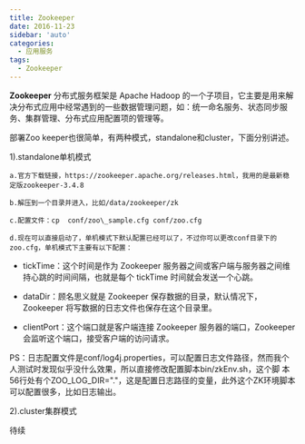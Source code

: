 ```yaml
---
title: Zookeeper
date: 2016-11-23
sidebar: 'auto'
categories:
  - 应用服务
tags:
  - Zookeeper
---
```


**Zookeeper** 分布式服务框架是 Apache Hadoop 的一个子项目，它主要是用来解决分布式应用中经常遇到的一些数据管理问题，如：统一命名服务、状态同步服务、集群管理、分布式应用配置项的管理等。

部署Zoo keeper也很简单，有两种模式，standalone和cluster，下面分别讲述。  

1\).standalone单机模式

    a.官方下载链接，https://zookeeper.apache.org/releases.html，我用的是最新稳定版zookeeper-3.4.8

    b.解压到一个目录并进入，比如/data/zookeeper/zk  

    c.配置文件：cp  conf/zoo\_sample.cfg conf/zoo.cfg

    d.现在可以直接启动了，单机模式下默认配置已经可以了，不过你可以更改conf目录下的zoo.cfg，单机模式下主要有以下配置：

- tickTime：这个时间是作为 Zookeeper 服务器之间或客户端与服务器之间维持心跳的时间间隔，也就是每个 tickTime 时间就会发送一个心跳。

- dataDir：顾名思义就是 Zookeeper 保存数据的目录，默认情况下，Zookeeper 将写数据的日志文件也保存在这个目录里。

- clientPort：这个端口就是客户端连接 Zookeeper 服务器的端口，Zookeeper 会监听这个端口，接受客户端的访问请求。


PS：日志配置文件是conf/log4j.properties，可以配置日志文件路径，然而我个人测试时发现似乎没什么效果，所以直接修改配置脚本bin/zkEnv.sh，这个脚 本56行处有个ZOO\_LOG\_DIR="."，这是配置日志路径的变量，此外这个ZK环境脚本可以配置很多，比如日志输出。  


2\).cluster集群模式

待续
